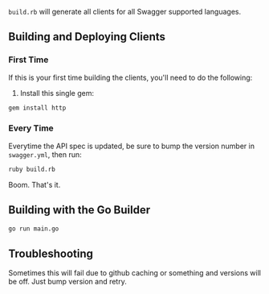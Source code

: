 `build.rb` will generate all clients for all Swagger supported languages.

## Building and Deploying Clients

### First Time

If this is your first time building the clients, you'll need to do the following:

1) Install this single gem:

```sh
gem install http
```

### Every Time

Everytime the API spec is updated, be sure to bump the version number in `swagger.yml`, then run:

```sh
ruby build.rb
```

Boom. That's it.

## Building with the Go Builder

```sh
go run main.go
```

## Troubleshooting

Sometimes this will fail due to github caching or something and versions will be off. Just bump version and retry.
